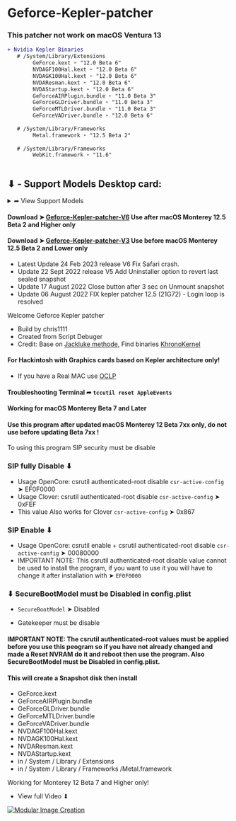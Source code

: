 # Geforce-Kepler-patcher

### This patcher not work on macOS Ventura 13


```diff
+ Nvidia Kepler Binaries
   # /System/Library/Extensions
        GeForce.kext ➣ "12.0 Beta 6"
        NVDAGF100Hal.kext ➣ "12.0 Beta 6"
        NVDAGK100Hal.kext ➣ "12.0 Beta 6"
        NVDAResman.kext ➣ "12.0 Beta 6"
        NVDAStartup.kext ➣ "12.0 Beta 6"
        GeForceAIRPlugin.bundle ➣ "11.0 Beta 3"
        GeForceGLDriver.bundle ➣ "11.0 Beta 3"
        GeForceMTLDriver.bundle ➣ "11.0 Beta 3"
        GeForceVADriver.bundle ➣ "12.0 Beta 6"
     
   # /System/Library/Frameworks
        Metal.framework ➣ "12.5 Beta 2"
        
   # /System/Library/Frameworks
        WebKit.framework ➣ "11.6"
        

```

## ⬇︎ - Support Models Desktop card:
<details> 
  <summary>➦ View Support Models</summary>

### NVIDIA GeForce GTX TITAN Z
### NVIDIA GeForce GTX TITAN Black
### NVIDIA GeForce GTX 780
### NVIDIA GeForce GTX 770
### NVIDIA GeForce GTX 760 Ti
### NVIDIA GeForce GTX 760
### NVIDIA GeForce GTX 760 (192-bit)
### NVIDIA GeForce GTX 760 Ti OEM
### NVIDIA GeForce GT 740
### NVIDIA GeForce GT 730
### NVIDIA GeForce GT 720
### NVIDIA GeForce GT 710
### NVIDIA GeForce GTX 690
### NVIDIA GeForce GTX 660
### NVIDIA GeForce GTX 650 Ti Boost
### NVIDIA GeForce GTX 650 Ti
### NVIDIA GeForce GTX 650
### NVIDIA GeForce GTX 645
### NVIDIA GeForce GT 640
### NVIDIA GeForce GT 635
### NVIDIA GeForce GT 630

</details>

#### Download ➤ [Geforce-Kepler-patcher-V6](https://github.com/chris1111/Geforce-Kepler-patcher/releases/tag/V6) Use after macOS Monterey 12.5 Beta 2 and Higher only
#### Download ➤ [Geforce-Kepler-patcher-V3](https://github.com/chris1111/Geforce-Kepler-patcher/releases/tag/V3) Use before macOS Monterey 12.5 Beta 2 and Lower only 

- Latest Update 24 Feb 2023 release V6 Fix Safari crash.
- Update 22 Sept 2022 release V5 Add Uninstaller option to revert last sealed snapshot
- Update 17 August 2022 Close button after 3 sec on Unmount snapshot
- Update 06 August 2022 FIX kepler patcher 12.5 (21G72) - Login loop is resolved

Welcome Geforce Kepler patcher

- Build by chris1111
- Created from Script Debuger
- Credit: Base on [Jackluke methode](https://github.com/jacklukem), Find binaries [KhronoKernel](https://github.com/dortania/PatcherSupportPkg)

#### For Hackintosh with Graphics cards based on Kepler architecture only!
- If you have a Real MAC use [OCLP](https://github.com/dortania/OpenCore-Legacy-Patcher)

#### Troubleshooting Terminal ➦ `tccutil reset AppleEvents`


#### Working for macOS Monterey Beta 7 and Later

#### Use this program after updated macOS Monterey 12 Beta 7xx only, do not use before updating Beta 7xx !
To using this program SIP security must be disable

###  SIP fully Disable ⬇︎
- Usage OpenCore: csrutil authenticated-root disable `csr-active-config` ➤ EF0F0000
- Usage Clover: csrutil authenticated-root disable `csr-active-config` ➤ 0xFEF
- This value Also works for Clover `csr-active-config` ➤ 0x867

###  SIP Enable ⬇︎ 
- Usage OpenCore: csrutil enable + csrutil authenticated-root disable `csr-active-config` ➤ 00080000
- IMPORTANT NOTE: This csrutil authenticated-root disable value cannot be used to install the program, if you want to use it you will have to change it after installation with ➤  `EF0F0000`
 


### ⬇︎ SecureBootModel must be Disabled in config.plist
- `SecureBootModel` ➤ Disabled

- Gatekeeper must be disable
#### IMPORTANT NOTE: The csrutil authenticated-root values must be applied before you use this peogram so if you have not already changed and made a Reset NVRAM do it and reboot then use the program. Also SecureBootModel must be Disabled in config.plist.

#### This will create a Snapshot disk then install
- GeForce.kext
- GeForceAIRPlugin.bundle
- GeForceGLDriver.bundle
- GeForceMTLDriver.bundle
- GeForceVADriver.bundle
- NVDAGF100Hal.kext
- NVDAGK100Hal.kext
- NVDAResman.kext
- NVDAStartup.kext
- in / System / Library / Extensions 
- in / System / Library / Frameworks /Metal.framework

Working for Monterey 12 Beta 7 and Higher only!

- View full Video ⬇︎

[![Modular Image Creation](https://user-images.githubusercontent.com/6248794/134072536-7c46b8cc-4d8b-42f9-a28a-3c02734f1f5d.png)](https://www.youtube.com/watch?v=X0seonNM_1Y)


